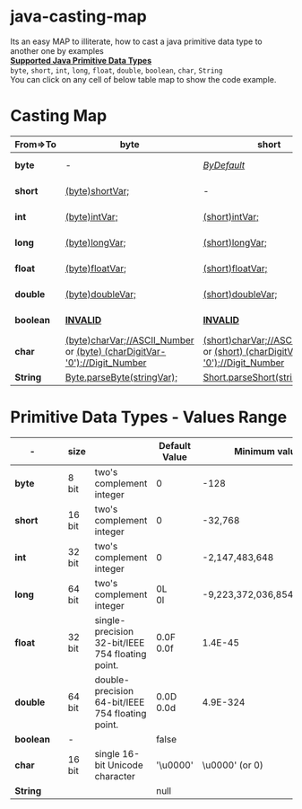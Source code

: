 # java-casting-map
Its an easy MAP to illiterate, how to cast a java primitive data type to another one by examples  
[**Supported Java Primitive Data Types**][1]  
`byte`, `short`, `int`, `long`, `float`, `double`, `boolean`, `char`, `String`  
You can click on any cell of below table map to show the code example.


Casting Map
============


| From=>To 	|       **byte**        |       **short**       |   **int**     |         **long**      |       **float**       |   **double**     |         **boolean**      |       **char**       |   **String**     |  
| --- | --- | --- | --- | --- | --- | --- | --- | --- | --- |
| **byte**  	| -                     | [*ByDefault*][01]      | [*ByDefault*][02]    | [*ByDefault*][03] | [*ByDefault*][04]  | [*ByDefault*][05] | [**INVALID**][06] | [*(char)byteVar;//ASCII_Char*][07]  | [*Byte.toString(byteVar);*][08] or [ByConcatenation][09] |
| **short** 	| [(byte)shortVar;][10] | -  | [*ByDefault*][12]    | [*ByDefault*][13] | [*ByDefault*][14]  | [*ByDefault*][15] | [**INVALID**][16] | [*(char)shortVar;//ASCII_Char*][17]  | [*Short.toString(shortVar);*][18] or [ByConcatenation][19] |
| **int**   	| [(byte)intVar;][20]   | [(short)intVar;][21] | -     | [*ByDefault*][23] | [*ByDefault*][24]  | [*ByDefault*][25] | [**INVALID**][26] | [*(char)intVar;//ASCII_Char*][27]  | [*Integer.toString(intVar);*][28] or [ByConcatenation][29] |
| **long**   	| [(byte)longVar;][30]  | [(short)longVar;][31] | [(int)longVar;][32]     | - | [*ByDefault*][34]  | [*ByDefault*][35] | [**INVALID**][36] | [*(char)longVar;//ASCII_Char*][37]  | [*Long.toString(longVar);*][38] or [ByConcatenation][39] |
| **float**   	| [(byte)floatVar;][40] | [(short)floatVar;][41] | [(int)floatVar;][42]     | [(long)floatVar;][43] | -  | [*ByDefault*][45] | [**INVALID**][46] | [*(char)floatVar;//ASCII_Char*][47]  | [*Float.toString(floatVar);*][48] or [ByConcatenation][49] |
| **double**   	| [(byte)doubleVar;][50] | [(short)doubleVar;][51] | [(int)doubleVar;][52]     | [(long)doubleVar;][53] | [(float)doubleVar;][54]  | - | [**INVALID**][56] | [*(char)doubleVar;//ASCII_Char*][57]  | [*Double.toString(doubleVar);*][58] or [ByConcatenation][59] |
| **boolean**	| [**INVALID**][60]   | [**INVALID**][60] | [**INVALID**][60] | [**INVALID**][60] | [**INVALID**][60]  | [**INVALID**][60] | - | [**INVALID**][60]  | [*Boolean.toString(booleanVar);*][68] or [ByConcatenation][69] |
| **char**   	| [(byte)charVar;//ASCII_Number][70] or [(byte) (charDigitVar-'0');//Digit_Number][720]   | [(short)charVar;//ASCII_Number][71] or [(short) (charDigitVar-'0');//Digit_Number][721] | [*ByDefault//ASCII_Number*][72] or [(charDigitVar-'0');//Digit_Number][722] | [*ByDefault//ASCII_Number*][73] or [(charDigitVar-'0');//Digit_Number][723] | [*ByDefault//ASCII_Number*][74] or [(charDigitVar-'0');//Digit_Number][724]  | [*ByDefault//ASCII_Number*][75] or [(charDigitVar-'0');//Digit_Number][725] | [**INVALID**][76] | -  | [*Char.toString(charVar);*][78] or [ByConcatenation][79] |
| **String**   	| [Byte.parseByte(stringVar);][80]   | [Short.parseShort(stringVar);][81] | [Integer.parseInt(stringVar);][82] | [Long.parseLong(stringVar);][83] | [Float.parseFloat(stringVar);][84]  | [Double.parseDouble(stringVar);][85] | [Boolean.parseBoolean(stringVar);][86] | [stringVar.charAt(index);][87]  | - |


Primitive Data Types - Values Range
============

|      -      |   | **size** |                                                 | **Default Value**     | **Minimum value**           | **Maximum value**         |       |
| ----------- | - | -------- | ----------------------------------------------- | --------------------- | --------------------------- | ------------------------- | ----- |
| **byte**    |   | 8 bit    | two's complement integer                        | 0                     | \-128                       | 127                       | 2\^7  |
| **short**   |   | 16 bit   | two's complement integer                        | 0                     | \-32,768                    | 32,767                    | 2\^15 |
| **int**     |   | 32 bit   | two's complement integer                        | 0                     | \-2,147,483,648             | 2,147,483,647             | 2\^31 |
| **long**    |   | 64 bit   | two's complement integer                        | 0L <br> 0l            | \-9,223,372,036,854,770,000 | 9,223,372,036,854,770,000 | 2\^63 |
| **float**   |   | 32 bit   | single-precision 32-bit/IEEE 754 floating point.| 0.0F <br> 0.0f        | 1.4E-45                     | 3.4028235E38              |       |
| **double**  |   | 64 bit   | double-precision 64-bit/IEEE 754 floating point.| 0.0D <br> 0.0d        | 4.9E-324                    | 1.7976931348623157E308    |       |
| **boolean** |   | \-       |                                                 | false                 |                             |                           |       |
| **char**    |   | 16 bit   | single 16-bit Unicode character                 | '\\u0000'             | \\u0000' (or 0)             | \\uffff' (or 65,535)      |       |
| **String**  |   |          |                                                 | null                  |                             |                           |       |










[1]: https://docs.oracle.com/javase/tutorial/java/nutsandbolts/datatypes.html

[01]: https://github.com/ahmednabil88/java-casting-map/blob/master/src/castingMap/CastingByteTo.java#L20-L23 "BY Default - No casting required"
[02]: https://github.com/ahmednabil88/java-casting-map/blob/master/src/castingMap/CastingByteTo.java#L25-L28 "BY Default - No casting required"
[03]: https://github.com/ahmednabil88/java-casting-map/blob/master/src/castingMap/CastingByteTo.java#L30-L33 "BY Default - No casting required"
[04]: https://github.com/ahmednabil88/java-casting-map/blob/master/src/castingMap/CastingByteTo.java#L35-L38 "BY Default - No casting required"
[05]: https://github.com/ahmednabil88/java-casting-map/blob/master/src/castingMap/CastingByteTo.java#L40-L43 "BY Default - No casting required"
[06]: https://github.com/ahmednabil88/java-casting-map/blob/master/src/castingMap/CastingByteTo.java#L45-L48
[07]: https://github.com/ahmednabil88/java-casting-map/blob/master/src/castingMap/CastingByteTo.java#L50-L53
[08]: https://github.com/ahmednabil88/java-casting-map/blob/master/src/castingMap/CastingByteTo.java#L55-L57
[09]: https://github.com/ahmednabil88/java-casting-map/blob/master/src/castingMap/CastingByteTo.java#L59-L61

[10]: https://github.com/ahmednabil88/java-casting-map/blob/master/src/castingMap/CastingShortTo.java#L20-L22
[12]: https://github.com/ahmednabil88/java-casting-map/blob/master/src/castingMap/CastingShortTo.java#L24-L27 "BY Default - No casting required"
[13]: https://github.com/ahmednabil88/java-casting-map/blob/master/src/castingMap/CastingShortTo.java#L29-L32 "BY Default - No casting required"
[14]: https://github.com/ahmednabil88/java-casting-map/blob/master/src/castingMap/CastingShortTo.java#L34-L37 "BY Default - No casting required"
[15]: https://github.com/ahmednabil88/java-casting-map/blob/master/src/castingMap/CastingShortTo.java#L39-L42 "BY Default - No casting required"
[16]: https://github.com/ahmednabil88/java-casting-map/blob/master/src/castingMap/CastingShortTo.java#L44-L47
[17]: https://github.com/ahmednabil88/java-casting-map/blob/master/src/castingMap/CastingShortTo.java#L49-L52
[18]: https://github.com/ahmednabil88/java-casting-map/blob/master/src/castingMap/CastingShortTo.java#L54-L56
[19]: https://github.com/ahmednabil88/java-casting-map/blob/master/src/castingMap/CastingShortTo.java#L58-L60

[20]: https://github.com/ahmednabil88/java-casting-map/blob/master/src/castingMap/CastingIntTo.java#L20-L23
[21]: https://github.com/ahmednabil88/java-casting-map/blob/master/src/castingMap/CastingIntTo.java#L25-L27
[23]: https://github.com/ahmednabil88/java-casting-map/blob/master/src/castingMap/CastingIntTo.java#L29-L32 "BY Default - No casting required"
[24]: https://github.com/ahmednabil88/java-casting-map/blob/master/src/castingMap/CastingIntTo.java#L34-L37 "BY Default - No casting required"
[25]: https://github.com/ahmednabil88/java-casting-map/blob/master/src/castingMap/CastingIntTo.java#L39-L42 "BY Default - No casting required"
[26]: https://github.com/ahmednabil88/java-casting-map/blob/master/src/castingMap/CastingIntTo.java#L44-L47
[27]: https://github.com/ahmednabil88/java-casting-map/blob/master/src/castingMap/CastingIntTo.java#L49-L52
[28]: https://github.com/ahmednabil88/java-casting-map/blob/master/src/castingMap/CastingIntTo.java#L54-L56
[29]: https://github.com/ahmednabil88/java-casting-map/blob/master/src/castingMap/CastingIntTo.java#L58-L60


[30]: https://github.com/ahmednabil88/java-casting-map/blob/master/src/castingMap/CastingLongTo.java#L20-L23
[31]: https://github.com/ahmednabil88/java-casting-map/blob/master/src/castingMap/CastingLongTo.java#L25-L27
[32]: https://github.com/ahmednabil88/java-casting-map/blob/master/src/castingMap/CastingLongTo.java#L29-L32
[34]: https://github.com/ahmednabil88/java-casting-map/blob/master/src/castingMap/CastingLongTo.java#L34-L37 "BY Default - No casting required"
[35]: https://github.com/ahmednabil88/java-casting-map/blob/master/src/castingMap/CastingLongTo.java#L39-L42 "BY Default - No casting required"
[36]: https://github.com/ahmednabil88/java-casting-map/blob/master/src/castingMap/CastingLongTo.java#L44-L47
[37]: https://github.com/ahmednabil88/java-casting-map/blob/master/src/castingMap/CastingLongTo.java#L49-L52
[38]: https://github.com/ahmednabil88/java-casting-map/blob/master/src/castingMap/CastingLongTo.java#L54-L56
[39]: https://github.com/ahmednabil88/java-casting-map/blob/master/src/castingMap/CastingLongTo.java#L58-L60



[40]: https://github.com/ahmednabil88/java-casting-map/blob/master/src/castingMap/CastingFloatTo.java#L20-L22
[41]: https://github.com/ahmednabil88/java-casting-map/blob/master/src/castingMap/CastingFloatTo.java#L24-L26
[42]: https://github.com/ahmednabil88/java-casting-map/blob/master/src/castingMap/CastingFloatTo.java#L28-L30
[43]: https://github.com/ahmednabil88/java-casting-map/blob/master/src/castingMap/CastingFloatTo.java#L32-L34
[45]: https://github.com/ahmednabil88/java-casting-map/blob/master/src/castingMap/CastingFloatTo.java#L36-L39 "BY Default - No casting required"
[46]: https://github.com/ahmednabil88/java-casting-map/blob/master/src/castingMap/CastingFloatTo.java#L41-L45
[47]: https://github.com/ahmednabil88/java-casting-map/blob/master/src/castingMap/CastingFloatTo.java#L46-L49
[48]: https://github.com/ahmednabil88/java-casting-map/blob/master/src/castingMap/CastingFloatTo.java#L51-L53
[49]: https://github.com/ahmednabil88/java-casting-map/blob/master/src/castingMap/CastingFloatTo.java#L55-L57


[50]: https://github.com/ahmednabil88/java-casting-map/blob/master/src/castingMap/CastingDoubleTo.java#L20-L22
[51]: https://github.com/ahmednabil88/java-casting-map/blob/master/src/castingMap/CastingDoubleTo.java#L24-L26
[52]: https://github.com/ahmednabil88/java-casting-map/blob/master/src/castingMap/CastingDoubleTo.java#L28-L30
[53]: https://github.com/ahmednabil88/java-casting-map/blob/master/src/castingMap/CastingDoubleTo.java#L32-L34
[54]: https://github.com/ahmednabil88/java-casting-map/blob/master/src/castingMap/CastingDoubleTo.java#L36-L38
[56]: https://github.com/ahmednabil88/java-casting-map/blob/master/src/castingMap/CastingDoubleTo.java#L40-L43
[57]: https://github.com/ahmednabil88/java-casting-map/blob/master/src/castingMap/CastingDoubleTo.java#L45-L48
[58]: https://github.com/ahmednabil88/java-casting-map/blob/master/src/castingMap/CastingDoubleTo.java#L50-L52
[59]: https://github.com/ahmednabil88/java-casting-map/blob/master/src/castingMap/CastingDoubleTo.java#L54-L56

[60]: https://github.com/ahmednabil88/java-casting-map/blob/master/src/castingMap/CastingBooleanTo.java#L20-L22 "boolean - Can NOT be casted to byte/short/int/long/float/double/char"
[68]: https://github.com/ahmednabil88/java-casting-map/blob/master/src/castingMap/CastingBooleanTo.java#L24-L27
[69]: https://github.com/ahmednabil88/java-casting-map/blob/master/src/castingMap/CastingBooleanTo.java#L29-L32


[70]: https://github.com/ahmednabil88/java-casting-map/blob/master/src/castingMap/CastingCharTo.java#L20-L23
[71]: https://github.com/ahmednabil88/java-casting-map/blob/master/src/castingMap/CastingCharTo.java#L25-L28
[72]: https://github.com/ahmednabil88/java-casting-map/blob/master/src/castingMap/CastingCharTo.java#L30-L34
[73]: https://github.com/ahmednabil88/java-casting-map/blob/master/src/castingMap/CastingCharTo.java#L36-L40
[74]: https://github.com/ahmednabil88/java-casting-map/blob/master/src/castingMap/CastingCharTo.java#L42-L46
[75]: https://github.com/ahmednabil88/java-casting-map/blob/master/src/castingMap/CastingCharTo.java#L48-L52
[76]: https://github.com/ahmednabil88/java-casting-map/blob/master/src/castingMap/CastingCharTo.java#L54-L57
[78]: https://github.com/ahmednabil88/java-casting-map/blob/master/src/castingMap/CastingCharTo.java#L59-L61
[79]: https://github.com/ahmednabil88/java-casting-map/blob/master/src/castingMap/CastingCharTo.java#L63-L65

[720]: https://github.com/ahmednabil88/java-casting-map/blob/master/src/castingMap/CastingCharTo.java#L75-L78
[721]: https://github.com/ahmednabil88/java-casting-map/blob/master/src/castingMap/CastingCharTo.java#L80-L83
[722]: https://github.com/ahmednabil88/java-casting-map/blob/master/src/castingMap/CastingCharTo.java#L85-L88
[723]: https://github.com/ahmednabil88/java-casting-map/blob/master/src/castingMap/CastingCharTo.java#L90-L93
[724]: https://github.com/ahmednabil88/java-casting-map/blob/master/src/castingMap/CastingCharTo.java#L95-L98
[725]: https://github.com/ahmednabil88/java-casting-map/blob/master/src/castingMap/CastingCharTo.java#L100-L103


[80]: https://github.com/ahmednabil88/java-casting-map/blob/master/src/castingMap/CastingStringTo.java#L19-L22
[81]: https://github.com/ahmednabil88/java-casting-map/blob/master/src/castingMap/CastingStringTo.java#L24-L27
[82]: https://github.com/ahmednabil88/java-casting-map/blob/master/src/castingMap/CastingStringTo.java#L29-L32
[83]: https://github.com/ahmednabil88/java-casting-map/blob/master/src/castingMap/CastingStringTo.java#L34-L37
[84]: https://github.com/ahmednabil88/java-casting-map/blob/master/src/castingMap/CastingStringTo.java#L39-L42
[85]: https://github.com/ahmednabil88/java-casting-map/blob/master/src/castingMap/CastingStringTo.java#L44-L47
[86]: https://github.com/ahmednabil88/java-casting-map/blob/master/src/castingMap/CastingStringTo.java#L49-L55
[87]: https://github.com/ahmednabil88/java-casting-map/blob/master/src/castingMap/CastingStringTo.java#L57-L60

